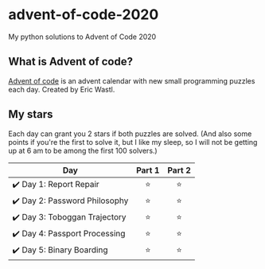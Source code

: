# advent-of-code-2020
My python solutions to Advent of Code 2020

## What is Advent of code?
[Advent of code](https://adventofcode.com/) is an advent calendar with new small programming puzzles each day. Created by Eric Wastl.

## My stars
Each day can grant you 2 stars if both puzzles are solved. (And also some points if you're the first to solve it, but I like my sleep, so I will not be getting up at 6 am to be among the first 100 solvers.)

| Day | Part 1 | Part 2 |
|---|:----:|:---:|
|✔️ Day 1: Report Repair | ⭐️ | ⭐️ |
|✔️ Day 2: Password Philosophy   | ⭐️ | ⭐️ |
|✔️ Day 3: Toboggan Trajectory   | ⭐️ | ⭐️ |
|✔️ Day 4: Passport Processing   | ⭐️ | ⭐️ |
|✔️ Day 5: Binary Boarding   | ⭐️ | ⭐️ |

